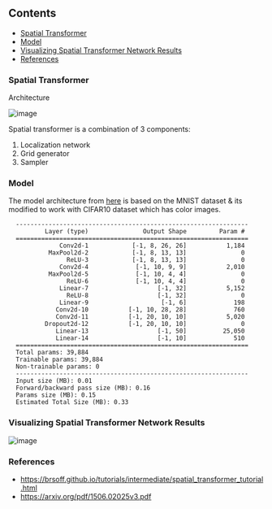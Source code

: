## Contents

- [Spatial Transformer](#spatial-transformer)
- [Model](#model)
- [Visualizing Spatial Transformer Network Results](#visualizing-spatial-transformer-network-results) 
- [References](#references) 


### Spatial Transformer

Architecture

![image](https://user-images.githubusercontent.com/47082769/127672712-d4eb0847-cb9c-478a-8278-084ef9649bb7.png)

Spatial transformer is a combination of 3 components:

1. Localization network
2. Grid generator
3. Sampler

### Model

The model architecture from [here](https://brsoff.github.io/tutorials/intermediate/spatial_transformer_tutorial.html) is based on the MNIST dataset & its modified to work with CIFAR10 dataset which has color images. 

      ----------------------------------------------------------------
              Layer (type)               Output Shape         Param #
      ================================================================
                  Conv2d-1            [-1, 8, 26, 26]           1,184
               MaxPool2d-2            [-1, 8, 13, 13]               0
                    ReLU-3            [-1, 8, 13, 13]               0
                  Conv2d-4             [-1, 10, 9, 9]           2,010
               MaxPool2d-5             [-1, 10, 4, 4]               0
                    ReLU-6             [-1, 10, 4, 4]               0
                  Linear-7                   [-1, 32]           5,152
                    ReLU-8                   [-1, 32]               0
                  Linear-9                    [-1, 6]             198
                 Conv2d-10           [-1, 10, 28, 28]             760
                 Conv2d-11           [-1, 20, 10, 10]           5,020
              Dropout2d-12           [-1, 20, 10, 10]               0
                 Linear-13                   [-1, 50]          25,050
                 Linear-14                   [-1, 10]             510
      ================================================================
      Total params: 39,884
      Trainable params: 39,884
      Non-trainable params: 0
      ----------------------------------------------------------------
      Input size (MB): 0.01
      Forward/backward pass size (MB): 0.16
      Params size (MB): 0.15
      Estimated Total Size (MB): 0.33

            

### Visualizing Spatial Transformer Network Results

![image](https://user-images.githubusercontent.com/47082769/127683367-1b8aa81d-c28e-4977-a11b-59d6959d4847.png)



### References

- https://brsoff.github.io/tutorials/intermediate/spatial_transformer_tutorial.html
- https://arxiv.org/pdf/1506.02025v3.pdf

